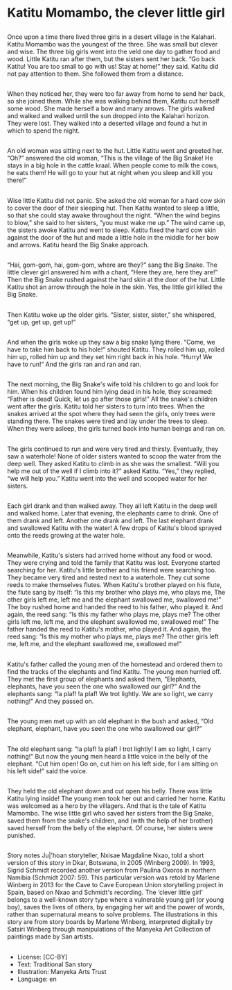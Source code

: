 # Katitu Momambo, the clever little girl

##
Once upon a time there lived three
girls in a desert village in the
Kalahari. Katitu Momambo was the
youngest of the three. She was
small but clever and wise.
The three big girls went into the
veld one day to gather food and
wood. Little Katitu ran after them,
but the sisters sent her back. “Go
back Katitu! You are too small to go
with us! Stay at home!” they said.
Katitu did not pay attention to
them. She followed them from a
distance.

##
When they noticed her, they were
too far away from home to send her
back, so she joined them.
While she was walking behind
them, Katitu cut herself some wood.
She made herself a bow and many
arrows.
The girls walked and walked and
walked until the sun dropped into
the Kalahari horizon. They were
lost.
They walked into a deserted village
and found a hut in which to spend
the night.

##
An old woman was sitting next to
the hut.
Little Katitu went and greeted her.
“Oh?” answered the old woman,
“This is the village of the Big Snake!
He stays in a big hole in the cattle
kraal. When people come to milk
the cows, he eats them! He will go
to your hut at night when you sleep
and kill you there!”

##
Wise little Katitu did not panic. She asked the old woman for a
hard cow skin to cover the door of their sleeping hut. Then Katitu
wanted to sleep a little, so that she could stay awake throughout
the night. “When the wind begins to blow,” she said to her sisters,
“you must wake me up.”
The wind came up, the sisters awoke Katitu and went to sleep.
Katitu fixed the hard cow skin against the door of the hut and
made a little hole in the middle for her bow and arrows.
Katitu heard the Big Snake approach.

##
“Hai, gom-gom, hai, gom-gom,
where are they?” sang the Big
Snake.
The little clever girl answered him
with a chant, “Here they are, here
they are!”
Then the Big Snake rushed against
the hard skin at the door of the hut.
Little Katitu shot an arrow through
the hole in the skin.
Yes, the little girl killed the Big
Snake.

##
Then Katitu woke up the older girls.
“Sister, sister, sister,” she
whispered, “get up, get up, get up!”

##
And when the girls woke up they
saw a big snake lying there.
“Come, we have to take him back to
his hole!” shouted Katitu.
They rolled him up, rolled him up,
rolled him up and they set him right
back in his hole.
“Hurry! We have to run!” And the
girls ran and ran and ran.

##
The next morning, the Big Snake's wife told his children to go and
look for him. When his children found him lying dead in his hole,
they screamed: “Father is dead! Quick, let us go after those girls!”
All the snake's children went after the girls.
Katitu told her sisters to turn into trees. When the snakes arrived
at the spot where they had seen the girls, only trees were standing
there. The snakes were tired and lay under the trees to sleep.
When they were asleep, the girls turned back into human beings
and ran on.

##
The girls continued to run and were
very tired and thirsty. Eventually,
they saw a waterhole! None of older
sisters wanted to scoop the water
from the deep well. They asked
Katitu to climb in as she was the
smallest.
“Will you help me out of the well if I
climb into it?” asked Katitu.
“Yes,” they replied, “we will help
you.”
Katitu went into the well and
scooped water for her sisters.

##
Each girl drank and then walked
away. They all left Katitu in the deep
well and walked home.
Later that evening, the elephants
came to drink. One of them drank
and left. Another one drank and left.
The last elephant drank and
swallowed Katitu with the water!
A few drops of Katitu's blood
sprayed onto the reeds growing at
the water hole.

##
Meanwhile, Katitu's sisters had arrived home without any food or
wood. They were crying and told the family that Katitu was lost.
Everyone started searching for her.
Katitu's little brother and his friend were searching too. They
became very tired and rested next to a waterhole. They cut some
reeds to make themselves flutes. When Katitu's brother played on
his flute, the flute sang by itself:
“Is this my brother who plays me, who plays me,
The other girls left me, left me and the elephant swallowed me,
swallowed me!”
The boy rushed home and handed the reed to his father, who
played it. And again, the reed sang:
“Is this my father who plays me, plays me?
The other girls left me, left me, and the elephant swallowed me,
swallowed me!”
The father handed the reed to Katitu's mother, who played it. And
again, the reed sang:
“Is this my mother who plays me, plays me?
The other girls left me, left me, and the elephant swallowed me,
swallowed me!”

##
Katitu's father called the young
men of the homestead and ordered
them to find the tracks of the
elephants and find Katitu.
The young men hurried off. They
met the first group of elephants and
asked them, “Elephants, elephants,
have you seen the one who
swallowed our girl?”
And the elephants sang:
“!a plaf! !a plaf! We trot lightly. We
are so light, we carry nothing!”
And they passed on.

##
The young men met up with an old
elephant in the bush and asked,
“Old elephant, elephant, have you
seen the one who swallowed our
girl?”

##
The old elephant sang:
“!a plaf! !a plaf! I trot lightly! I am
so light, I carry nothing!”
But now the young men heard a
little voice in the belly of the
elephant.
“Cut him open! Go on, cut him on
his left side, for I am sitting on his
left side!” said the voice.

##
They held the old elephant down and cut open his belly. There was
little Katitu lying inside! The young men took her out and carried
her home. Katitu was welcomed as a hero by the villagers.
And that is the tale of Katitu Mamombo. The wise little girl who
saved her sisters from the Big Snake, saved them from the snake's
children, and (with the help of her brother) saved herself from the
belly of the elephant.
Of course, her sisters were punished.

##
Story notes
Ju|'hoan storyteller, Nxisae Magdaline Nxao, told a short version of
this story in Dkar, Botswana, in 2005 (Winberg 2009). In 1993,
Sigrid Schmidt recorded another version from Paulina Oxoros in
northern Namibia (Schmidt 2007: 59). This particular version was
retold by Marlene Winberg in 2013 for the Cave to Cave European
Union storytelling project in Spain, based on Nxao and Schmidt's
recording. The ‘clever little girl' belongs to a well-known story type
where a vulnerable young girl (or young boy), saves the lives of
others, by engaging her wit and the power of words, rather than
supernatural means to solve problems.
The illustrations in this story are from story boards by Marlene
Winberg, interpreted digitally by Satsiri Winberg through
manipulations of the Manyeka Art Collection of paintings made by
San artists.

##
* License: [CC-BY]
* Text: Traditional San story
* Illustration: Manyeka Arts Trust
* Language: en
